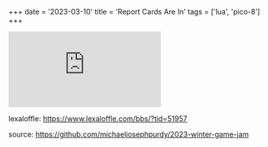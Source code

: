 +++
date = '2023-03-10'
title = 'Report Cards Are In'
tags = ['lua', 'pico-8']
+++

<iframe frameborder="0" class="itch-wrapper" src="https://itch.io/embed/1962531"><a href="https://purdy.itch.io/report-cards-are-in">Report Cards are In! by mikepurdy</a></iframe>

lexaloffle: https://www.lexaloffle.com/bbs/?tid=51957

source: https://github.com/michaeljosephpurdy/2023-winter-game-jam

